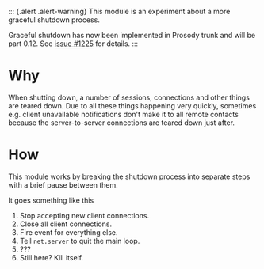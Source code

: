 ::: {.alert .alert-warning}
This module is an experiment about a more graceful shutdown process.

Graceful shutdown has now been implemented in Prosody trunk and will be
part 0.12. See [issue #1225](https://issues.prosody.im/1225) for
details.
:::

Why
===

When shutting down, a number of sessions, connections and other things
are teared down. Due to all these things happening very quickly,
sometimes e.g. client unavailable notifications don't make it to all
remote contacts because the server-to-server connections are teared down
just after.

How
===

This module works by breaking the shutdown process into separate steps
with a brief pause between them.

It goes something like this

1.  Stop accepting new client connections.
2.  Close all client connections.
3.  Fire event for everything else.
4.  Tell `net.server` to quit the main loop.
5.  ???
6.  Still here? Kill itself.

